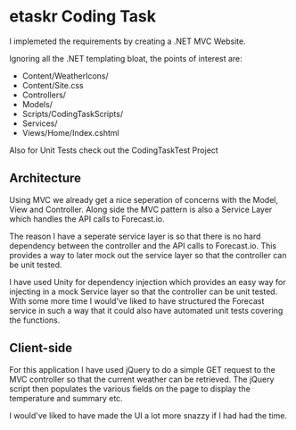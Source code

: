 # etaskr Coding Task

I implemeted the requirements by creating a .NET MVC Website.

Ignoring all the .NET templating bloat, the points of interest are:
* Content/WeatherIcons/
* Content/Site.css
* Controllers/
* Models/
* Scripts/CodingTaskScripts/
* Services/
* Views/Home/Index.cshtml

Also for Unit Tests check out the CodingTaskTest Project

## Architecture

Using MVC we already get a nice seperation of concerns with the Model, View and Controller. Along side the MVC pattern is also a Service Layer which handles the API calls to Forecast.io.

The reason I have a seperate service layer is so that there is no hard dependency between the controller and the API calls to Forecast.io. This provides a way to later mock out the service layer so that the controller can be unit tested.

I have used Unity for dependency injection which provides an easy way for injecting in a mock Service layer so that the controller can be unit tested. With some more time I would've liked to have structured the Forecast service in such a way that it could also have automated unit tests covering the functions.

## Client-side

For this application I have used jQuery to do a simple GET request to the MVC controller so that the current weather can be retrieved.
The jQuery script then populates the various fields on the page to display the temperature and summary etc.

I would've liked to have made the UI a lot more snazzy if I had had the time.
